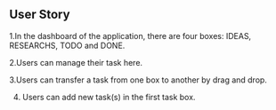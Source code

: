 ## User Story

1.In the dashboard of the application, there are four boxes: IDEAS, RESEARCHS, TODO and DONE.

2.Users can manage their task here.

3.Users can transfer a task from one box to another by drag and drop.

4. Users can add  new task(s) in the first task box.
